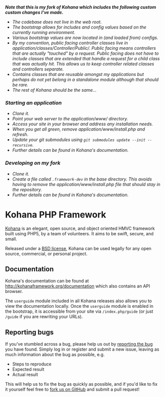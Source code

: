 *__Note that this is my fork of Kohana which includes the following custom custom changes I've made.__*
- *The codebase does not live in the web root.*
- *The bootstrap allows for includes and config values based on the currently running environment.*
- *Various bootstrap values are now located in (and loaded from) configs.*
- *By my convention, public facing controller classes live in application/classes/Controller/Public/. Public facing means controllers that are actually "touched" by a request. Public facing does not have to include classes that are extended that handle a request for a child class that was actually hit. This allows us to keep controller related classes and controllers separate.*
- *Contains classes that are reusable amongst my applications but perhaps do not yet belong in a standalone module although that should be rare.*
- *The rest of Kohana should be the same...*

### *Starting an application*
- *Clone it.*
- *Point your web server to the application/www/ directory.*
- *Access your site in your browser and address any installation needs.*
- *When you get all green, remove application/www/install.php and refresh.*
- *Update your git submodules using `git submodules update --init --recursive`.*
- *Further details can be found in Kohana's documentation.*

### *Developing on my fork*
- *Clone it.*
- *Create a file called `.framework-dev` in the base directory. This avoids having to remove the application/www/install.php file that should stay in the repository.*
- *Further details can be found in Kohana's documentation.*

# Kohana PHP Framework

[Kohana](http://kohanaframework.org/) is an elegant, open source, and object oriented HMVC framework built using PHP5, by a team of volunteers. It aims to be swift, secure, and small.

Released under a [BSD license](http://kohanaframework.org/license), Kohana can be used legally for any open source, commercial, or personal project.

## Documentation
Kohana's documentation can be found at <http://kohanaframework.org/documentation> which also contains an API browser.

The `userguide` module included in all Kohana releases also allows you to view the documentation locally. Once the `userguide` module is enabled in the bootstrap, it is accessible from your site via `/index.php/guide` (or just `/guide` if you are rewriting your URLs).

## Reporting bugs
If you've stumbled across a bug, please help us out by [reporting the bug](http://dev.kohanaframework.org/projects/kohana3/) you have found. Simply log in or register and submit a new issue, leaving as much information about the bug as possible, e.g.

* Steps to reproduce
* Expected result
* Actual result

This will help us to fix the bug as quickly as possible, and if you'd like to fix it yourself feel free to [fork us on GitHub](https://github.com/kohana) and submit a pull request!
